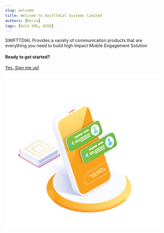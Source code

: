 ```yaml
---
slug: welcome
title: Welcome to Swifttdial Systems limited
authors: [Muriu]
tags: [bulk SMS, USSD]
---
```


<!-- [muru tech ](https://muru tech .com)  -->
SWIFTTDIAL  Provides a variety of communication products that are everything you need to build high impact Mobile Engagement Solution

#### Ready to get started?

[Yes, Sign me up!](https:/app.Swifttdial.com)

![Docusaurus Plushie](./BULKSMS.png)


<!-- **And if you don't want a blog**: just delete this directory, and use `blog: false` in your Docusaurus config. -->
